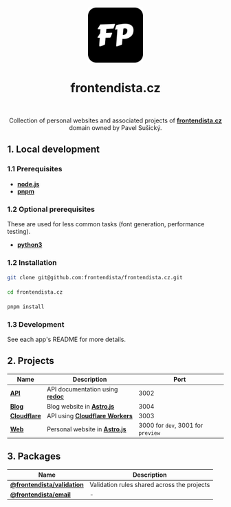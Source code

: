 <p align="center">
  <a href="https://frontendista.cz">
    <img src="https://raw.githubusercontent.com/frontendista/frontendista.cz/main/apps/web/public/favicon.svg" alt="Frontendista.cz logo" height="128">
  </a>
  <h1 align="center">frontendista.cz</h1>
  <p align="center">
    <a aria-label="License" href="https://github.com/vercel/next.js/blob/canary/license.md">
      <img alt="" src="https://img.shields.io/badge/Pavel_Sušický-SW Engineer-magenta?style=for-the-badge&labelColor=000000">
    </a>
  </p>
  <p align="center">Collection of personal websites and associated projects of <a href="https://frontendista.cz"><b>frontendista.cz</b></a> domain owned by Pavel Sušický.</p>
</p>

## 1. Local development

### 1.1 Prerequisites

- [**node.js**](https://nodejs.org)
- [**pnpm**](https://pnpm.io)

### 1.2 Optional prerequisites

These are used for less common tasks (font generation, performance testing).

- [**python3**](https://python.org)

### 1.2 **Installation**

```sh
git clone git@github.com:frontendista/frontendista.cz.git

cd frontendista.cz

pnpm install
```

### 1.3 Development

See each app's README for more details.

## 2. Projects

| Name                                | Description                                                                   | Port                               |
| ----------------------------------- | ----------------------------------------------------------------------------- | ---------------------------------- |
| [**API**](./apps/api)               | API documentation using [**redoc**](https://github.com/Redocly/redoc)         | 3002                               |
| [**Blog**](./apps/blog)             | Blog website in [**Astro.js**](https://github.com/withastro/astro)            | 3004                                |
| [**Cloudflare**](./apps/cloudflare) | API using [**Cloudflare Workers**](https://github.com/cloudflare/workers-sdk) | 3003                               |
| [**Web**](./apps/web)               | Personal website in [**Astro.js**](https://github.com/withastro/astro)        | 3000 for `dev`, 3001 for `preview` |

## 3. Packages

| Name                                                  | Description                                 |
| ----------------------------------------------------- | ------------------------------------------- |
| [**@frontendista/validation**](./packages/validation) | Validation rules shared across the projects |
| [**@frontendista/email**](./packages/email)           | -                                           |
